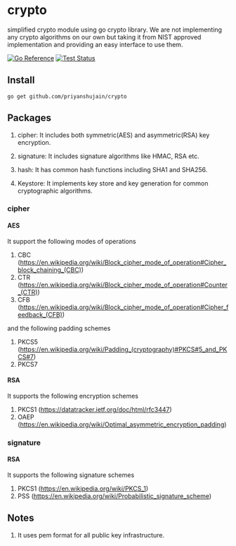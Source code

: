 # crypto

simplified crypto module using go crypto library. We are not implementing any crypto algorithms on our own but taking it 
from NIST approved implementation and providing an easy interface to use them.

[![Go Reference](https://pkg.go.dev/badge/github.com/priyanshujain/crypto.svg)](https://pkg.go.dev/github.com/priyanshujain/crypto)
[![Test Status](https://github.com/priyanshujain/crypto/actions/workflows/tests.yml/badge.svg?branch=master)](https://github.com/priyanshujain/crypto/actions)


## Install

```
go get github.com/priyanshujain/crypto
```

## Packages 
1. cipher: It includes both symmetric(AES) and asymmetric(RSA) key encryption.

2. signature: It includes signature algorithms like HMAC, RSA etc.

3. hash: It has common hash functions including SHA1 and SHA256.

4. Keystore: It implements key store and key generation for common cryptographic algorithms.


### cipher

#### AES


It support the following modes of operations
1. CBC (https://en.wikipedia.org/wiki/Block_cipher_mode_of_operation#Cipher_block_chaining_(CBC))
2. CTR (https://en.wikipedia.org/wiki/Block_cipher_mode_of_operation#Counter_(CTR))
3. CFB (https://en.wikipedia.org/wiki/Block_cipher_mode_of_operation#Cipher_feedback_(CFB))

and the following padding schemes
1. PKCS5 (https://en.wikipedia.org/wiki/Padding_(cryptography)#PKCS#5_and_PKCS#7)
2. PKCS7

#### RSA

It supports the following encryption schemes
1. PKCS1 (https://datatracker.ietf.org/doc/html/rfc3447)
2. OAEP (https://en.wikipedia.org/wiki/Optimal_asymmetric_encryption_padding)

### signature

#### RSA
It supports the following signature schemes
1. PKCS1 (https://en.wikipedia.org/wiki/PKCS_1)
2. PSS (https://en.wikipedia.org/wiki/Probabilistic_signature_scheme)

## Notes

1. It uses pem format for all public key infrastructure. 